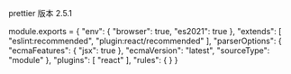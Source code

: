 prettier 版本 2.5.1

module.exports = {
"env": {
"browser": true,
"es2021": true
},
"extends": [
"eslint:recommended",
"plugin:react/recommended"
],
"parserOptions": {
"ecmaFeatures": {
"jsx": true
},
"ecmaVersion": "latest",
"sourceType": "module"
},
"plugins": [
"react"
],
"rules": {
}
}
